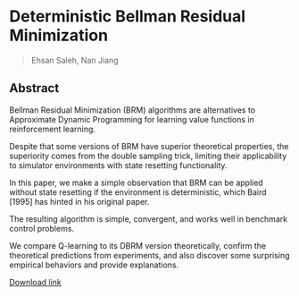 # Deterministic Bellman Residual Minimization
> Ehsan Saleh, Nan Jiang

## Abstract
Bellman Residual Minimization (BRM) algorithms are alternatives to Approximate Dynamic Programming for learning value functions in reinforcement learning. 

Despite that some versions of BRM have superior theoretical properties, the superiority comes from the double sampling trick, limiting their applicability to simulator environments with state resetting functionality. 

In this paper, we make a simple observation that BRM can be applied without state resetting if the environment is deterministic, which Baird [1995] has hinted in his original paper. 

The resulting algorithm is simple, convergent, and works well in benchmark control problems. 

We compare Q-learning to its DBRM version theoretically, confirm the theoretical predictions from experiments, and also discover some surprising empirical behaviors and provide explanations.

[Download link](https://pdfs.semanticscholar.org/a47e/9b858af68ded7c31432a9da04b3f4e666b1d.pdf?_ga=2.236073794.2115660324.1590053392-954161124.1587456871)
